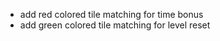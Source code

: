 -   add red colored tile matching for time bonus
-   add green colored tile matching for level reset
